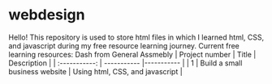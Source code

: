 # webdesign
Hello! This repository is used to store html files in which I learned html, CSS, and javascript during my free resource learning journey.
Current free learning resources: Dash from General Assmebly
| Project number | Title | Description |
| :-----------: | ----------- |----------- |
| 1 | Build a small business website | Using html, CSS, and javascript |
